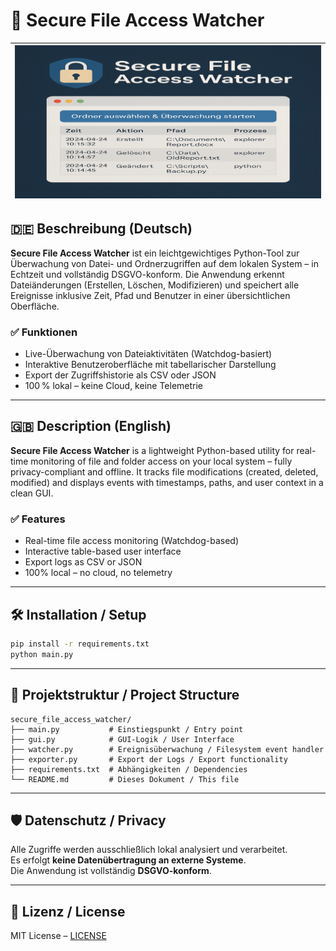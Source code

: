 # 🔐 Secure File Access Watcher

|![Logo](./assets/logo.png)|
|---|

## 🇩🇪 Beschreibung (Deutsch)

**Secure File Access Watcher** ist ein leichtgewichtiges Python-Tool zur Überwachung von Datei- und Ordnerzugriffen auf dem lokalen System – in Echtzeit und vollständig DSGVO-konform. Die Anwendung erkennt Dateiänderungen (Erstellen, Löschen, Modifizieren) und speichert alle Ereignisse inklusive Zeit, Pfad und Benutzer in einer übersichtlichen Oberfläche.

### ✅ Funktionen

- Live-Überwachung von Dateiaktivitäten (Watchdog-basiert)
- Interaktive Benutzeroberfläche mit tabellarischer Darstellung
- Export der Zugriffshistorie als CSV oder JSON
- 100 % lokal – keine Cloud, keine Telemetrie

---

## 🇬🇧 Description (English)

**Secure File Access Watcher** is a lightweight Python-based utility for real-time monitoring of file and folder access on your local system – fully privacy-compliant and offline. It tracks file modifications (created, deleted, modified) and displays events with timestamps, paths, and user context in a clean GUI.

### ✅ Features

- Real-time file access monitoring (Watchdog-based)
- Interactive table-based user interface
- Export logs as CSV or JSON
- 100% local – no cloud, no telemetry

---

## 🛠️ Installation / Setup

```bash
pip install -r requirements.txt
python main.py
```

---

## 📁 Projektstruktur / Project Structure

```
secure_file_access_watcher/
├── main.py           # Einstiegspunkt / Entry point
├── gui.py            # GUI-Logik / User Interface
├── watcher.py        # Ereignisüberwachung / Filesystem event handler
├── exporter.py       # Export der Logs / Export functionality
├── requirements.txt  # Abhängigkeiten / Dependencies
└── README.md         # Dieses Dokument / This file
```

---

## 🛡️ Datenschutz / Privacy

Alle Zugriffe werden ausschließlich lokal analysiert und verarbeitet.  
Es erfolgt **keine Datenübertragung an externe Systeme**.  
Die Anwendung ist vollständig **DSGVO-konform**.

---

## 📃 Lizenz / License

MIT License – [LICENSE](LICENSE)
